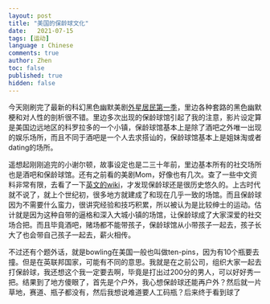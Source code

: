 ```yaml
---
layout: post
title: "美国的保龄球文化"
date:   2021-07-15
tags: [运动]
language : Chinese
comments: true
author: Zhen
toc: false
published: true
hidden: false
---
```

今天刚刷完了最新的科幻黑色幽默美剧[外星居民第一季](https://movie.douban.com/subject/30238409/)，里边各种套路的黑色幽默梗和对人性的剖析很不错。里边多次出现的保龄球馆引起了我的注意，影片设定算是美国边远地区的科罗拉多的一个小镇，保龄球馆基本上是除了酒吧之外唯一出现的娱乐场所，而且不同于酒吧是一个人去求搭讪的，保龄球馆基本上是姐妹淘或者dating的场所。

遥想起刚刚追完的小谢尔顿，故事设定也是二三十年前，里边基本所有的社交场所也是酒吧和保龄球馆。还有之前看的美剧Mom，好像也有几次。查了一些中文资料非常有限，去看了一下[英文的wiki](https://en.wikipedia.org/wiki/Bowling)，才发现保龄球还是很历史悠久的。上古时代就不说了，就上个世纪初，很多地方就建成了和现在几乎一致的场馆。而且保龄球因为不需要什么蛮力，很讲究经验和技巧积累，所以被认为是比较绅士的运动。估计就是因为这种自带的逼格和深入大城小镇的场馆，让保龄球成了大家深爱的社交场合把。而且毕竟酒吧，赌场都不能带孩子，保龄球馆从小带孩子一起去，孩子长大了也会带自己孩子一起去，薪火相传。

不过还有个题外话，就是bowling在美国一般也叫做ten-pins，因为有10个瓶要去撞。但是在英联邦国家，可能有不同的意思。我就是在之前公司，组织大家一起去打保龄球，我还想这个我一定要去啊，毕竟是打出过200分的男人，可以好好秀一把。结果到了地方傻眼了，首先是个户外，我心想保龄球还能再户外？然后就一片草地，赛道、瓶子都没有，然后我想说难道要人工码瓶？后来终于看到球了
<!--stackedit_data:
eyJoaXN0b3J5IjpbMTQ1ODM2OTIwNiwtMjA4Mzc3ODQ0NF19
-->